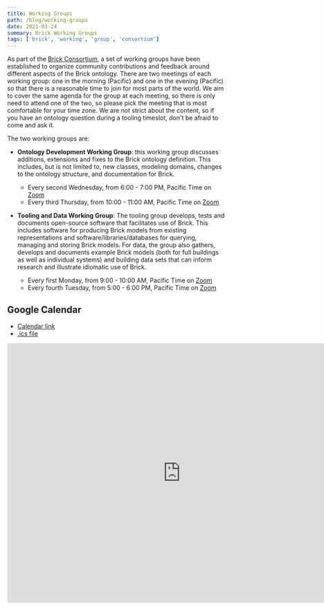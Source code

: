 ```yaml
---
title: Working Groups
path: /blog/working-groups
date: 2021-03-24
summary: Brick Working Groups
tags: ['brick', 'working', 'group', 'consortium']
---
```


As part of the [Brick Consortium](/consortium), a set of working groups have been established to organize community contributions and feedback around different aspects of the Brick ontology.
There are two meetings of each working group: one in the morning (Pacific) and one in the evening (Pacific) so that there is a reasonable time to join for most parts of the world. We aim to cover the same agenda for the group at each meeting, so there is only need to attend one of the two, so please pick the meeting that is most comfortable for your time zone.
We are not strict about the content, so if you have an ontology question during a tooling timeslot, don't be afraid to come and ask it.

The two working groups are:

- **Ontology Development Working Group**: this working group discusses additions, extensions and fixes to the Brick ontology definition. This includes, but is not limited to, new classes, modeling domains, changes to the ontology structure, and documentation for Brick.
    - Every second Wednesday, from 6:00 - 7:00 PM, Pacific Time on [Zoom](https://mines.zoom.us/j/96983354945?pwd=cGJ5OWpTRnplandlOFQyd2tKWXB1UT09)
    - Every third Thursday, from 10:00 - 11:00 AM, Pacific Time on [Zoom](https://mines.zoom.us/j/96983354945?pwd=cGJ5OWpTRnplandlOFQyd2tKWXB1UT09)

- **Tooling and Data Working Group**: The tooling group develops, tests and documents open-source software that facilitates use of Brick.  This includes software for producing Brick models from existing representations and software/libraries/databases for  querying, managing and storing Brick models.  For data, the group also gathers, develops and documents example Brick models (both for full buildings as well as individual systems) and building data sets that can inform research and illustrate idiomatic use of Brick.
    - Every first Monday, from 9:00 - 10:00 AM, Pacific Time on [Zoom](https://mines.zoom.us/j/96983354945?pwd=cGJ5OWpTRnplandlOFQyd2tKWXB1UT09)
    - Every fourth Tuesday, from 5:00 - 6:00 PM, Pacific Time on [Zoom](https://mines.zoom.us/j/96983354945?pwd=cGJ5OWpTRnplandlOFQyd2tKWXB1UT09)

## Google Calendar

- [Calendar link](https://calendar.google.com/calendar/embed?src=vrjj76hu51bjue824bdo7ujucg%40group.calendar.google.com)
- [.ics file](https://calendar.google.com/calendar/ical/vrjj76hu51bjue824bdo7ujucg%40group.calendar.google.com/public/basic.ics)

<iframe src="https://calendar.google.com/calendar/embed?src=vrjj76hu51bjue824bdo7ujucg%40group.calendar.google.com" style="border: 0" width="800" height="600" frameborder="0" scrolling="no"></iframe>
